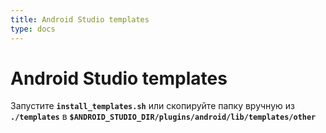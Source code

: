 ```yaml
---
title: Android Studio templates
type: docs
---
```


# Android Studio templates

Запустите **`install_templates.sh`** или скопируйте папку вручную из **`./templates`** в **`$ANDROID_STUDIO_DIR/plugins/android/lib/templates/other`**
